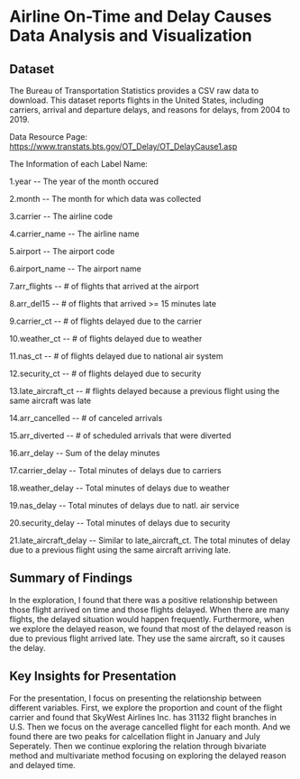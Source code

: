 # Airline On-Time and Delay Causes Data Analysis and Visualization

## Dataset

The Bureau of Transportation Statistics provides a CSV raw data to 
download. This dataset reports flights in the United States, 
including carriers, arrival and departure delays, and reasons for 
delays, from 2004 to 2019.

Data Resource Page: 
https://www.transtats.bts.gov/OT_Delay/OT_DelayCause1.asp

The Information of each Label Name:

1.year -- The year of the month occured

2.month -- The month for which data was collected

3.carrier -- The airline code

4.carrier_name -- The airline name

5.airport -- The airport code

6.airport_name -- The airport name

7.arr_flights -- # of flights that arrived at the airport

8.arr_del15 -- # of flights that arrived >= 15 minutes late

9.carrier_ct -- # of flights delayed due to the carrier

10.weather_ct -- # of flights delayed due to weather

11.nas_ct -- # of flights delayed due to national air system

12.security_ct -- # of flights delayed due to security

13.late_aircraft_ct -- # flights delayed because a previous flight 
                      using the same aircraft was late
                      
14.arr_cancelled -- # of canceled arrivals

15.arr_diverted -- # of scheduled arrivals that were diverted

16.arr_delay -- Sum of the delay minutes

17.carrier_delay -- Total minutes of delays due to carriers

18.weather_delay -- Total minutes of delays due to weather

19.nas_delay -- Total minutes of delays due to natl. air service

20.security_delay -- Total minutes of delays due to security

21.late_aircraft_delay -- Similar to late_aircraft_ct. The total 
                       minutes of delay due to a previous flight 
                       using the same aircraft arriving late.

## Summary of Findings

In the exploration, I found that there was a positive relationship 
between those flight arrived on time and those flights delayed. 
When there are many flights, the delayed situation would happen 
frequently. Furthermore, when we explore the delayed reason, we 
found that most of the delayed reason is due to previous flight 
arrived late. They use the same aircraft, so it causes the delay.

## Key Insights for Presentation

For the presentation, I focus on presenting the relationship between 
different variables. First, we explore the proportion and count of the 
flight carrier and found that SkyWest Airlines Inc. has 31132 flight 
branches in U.S. Then we focus on the average cancelled flight for each
month. And we found there are two peaks for calcellation flight in 
January and July Seperately. Then we continue exploring the relation
through bivariate method and multivariate method focusing on exploring
the delayed reason and delayed time. 


